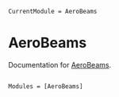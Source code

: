 ```@meta
CurrentModule = AeroBeams
```

# AeroBeams

Documentation for [AeroBeams](https://github.com/luizpancini/AeroBeams.jl).

```@index
```

```@autodocs
Modules = [AeroBeams]
```
